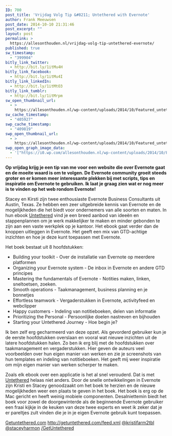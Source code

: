 ```yaml
---
ID: 700
post_title: 'Vrijdag Volg Tip &#8211; Untethered with Evernote'
author: Frank Meeuwsen
post_date: 2014-10-10 21:31:46
post_excerpt: ""
layout: post
permalink: >
  https://allesonthouden.nl/vrijdag-volg-tip-untethered-evernote/
published: true
sw_timestamp:
  - "399904"
bitly_link_twitter:
  - http://bit.ly/1itMu4H
bitly_link_facebook:
  - http://bit.ly/1itMu4I
bitly_link_linkedIn:
  - http://bit.ly/1itMtO3
bitly_link_tumblr:
  - http://bit.ly/1itMrpm
sw_open_thumbnail_url:
  - >
    https://allesonthouden.nl/wp-content/uploads/2014/10/Featured_untethered.jpg
sw_cache_timestamp:
  - "405927"
swp_cache_timestamp:
  - "409819"
swp_open_thumbnail_url:
  - >
    https://allesonthouden.nl/wp-content/uploads/2014/10/Featured_untethered.jpg
swp_open_graph_image_data:
  - '["https://i0.wp.com/allesonthouden.nl/wp-content/uploads/2014/10/Featured_untethered.jpg?fit=800%2C400&ssl=1",800,400,false]'
---
```

<strong>Op vrijdag krijg je een tip van me voor een website die over Evernote gaat en de moeite waard is om te volgen. De Evernote community groeit steeds groter en er komen meer interessante plekken bij met scripts, tips en inspiratie om Evernote te gebruiken. Ik laat je graag zien wat er nog meer is te vinden op het web rondom Evernote!</strong>

<!--more-->

Stacey en Kirsti zijn twee enthousiaste Evernote Business Consultants uit Austin, Texas. Ze hebben een zeer uitgebreide kennis van Evernote en de mogelijkheden die het biedt voor ondernemers van alle soorten en maten. In hun ebook <a href="http://getuntethered.com/">Untethered</a> vind je een breed aanbod van ideeën en stappenplannen om je werk makkelijker te maken en minder gebonden te zijn aan een vaste werkplek op je kantoor. Het ebook gaat verder dan de knoppen uitleggen in Evernote. Het geeft een mix van GTD-achtige inzichten en hoe je deze kunt toepassen met Evernote.

Het boek bestaat uit 8 hoofdstukken:
<ul>
	<li>Building your toolkit - Over de installatie van Evernote op meerdere platformen</li>
	<li>Organizing your Evernote system - De inbox in Evernote en andere GTD principes</li>
	<li>Mastering the fundamentals of Evernote - Notities maken, linken, sneltoetsen, zoeken.</li>
	<li>Smooth operations - Taakmanagement, business planning en je bonnetjes</li>
	<li>Effortless teamwork - Vergaderstukken in Evernote, activityfeed en webclipper</li>
	<li>Happy customers - Indeling van notitieboeken, delen van informatie</li>
	<li>Prioritizing the Personal - Persoonlijke doelen nastreven en bijhouden</li>
	<li>Starting your Untethered Journey - Hoe begin je?</li>
</ul>
Ik ben zelf erg gecharmeerd van deze opzet. Als gevorderd gebruiker kun je de eerste hoofdstukken overslaan en vooral wat nieuwe inzichten uit de latere hoofdstukken halen. Zo ben ik erg blij met de hoofdstukken over taakmanagement en vergaderstukken. Hier geven de auteurs veel voorbeelden over hun eigen manier van werken en zie je screenshots van hun templates en indeling van notitieboeken. Het geeft mij weer inspiratie om mijn eigen manier van werken scherper te maken.

Zoals elk ebook over een applicatie is het al snel verouderd. Dat is met <a href="http://getuntethered.com/">Untethered</a> helaas niet anders. Door de snelle ontwikkelingen in Evernote zijn Kristi en Stacey genoodzaakt om het boek te herzien en de nieuwe mogelijkheden weer een plaats te geven in het boek. Het boek is erg op de Mac gericht en heeft weinig mobiele componenten. Desalniettemin biedt het boek voor zowel de doorgewinterde als de beginnende Evernote gebruiker een fraai kijkje in de keuken van deze twee experts en weet ik zeker dat je er pareltjes zult vinden die je in je eigen Evernote gebruik kunt toepassen.

<i class="fa fa-home"></i> <a href="http://getuntethered.com">Getuntethered.com</a>
<i class="fa fa-rss"></i> <a href="http://getuntethered.com/feed.xml">http://getuntethered.com/feed.xml</a>
<i class="fa fa-twitter"></i> <a href="http://www.twitter.com/kristifarm2tbl">@kristifarm2tbl</a>
<i class="fa fa-twitter"></i> <a href="https://twitter.com/staceyharmon">@staceyharmon</a>
<i class="fa fa-facebook"></i> <a href="https://www.facebook.com/groups/GetUntethered">/GetUntethered</a>